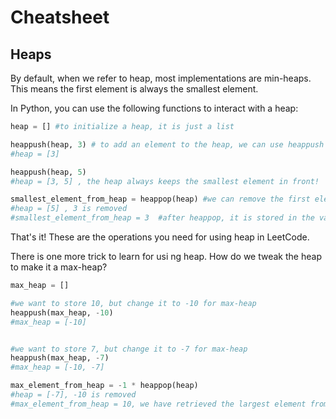 # Cheatsheet 


## Heaps

By default, when we refer to heap, most implementations are min-heaps. This means the first element is always the smallest element.

In Python, you can use the following functions to interact with a heap:
```python
heap = [] #to initialize a heap, it is just a list

heappush(heap, 3) # to add an element to the heap, we can use heappush
#heap = [3] 

heappush(heap, 5)
#heap = [3, 5] , the heap always keeps the smallest element in front!

smallest_element_from_heap = heappop(heap) #we can remove the first element from heap with heappop
#heap = [5] , 3 is removed
#smallest_element_from_heap = 3  #after heappop, it is stored in the variable
```

That's it! These are the operations you need for using heap in LeetCode.

There is one more trick to learn for usi ng heap. How do we tweak the heap to make it a max-heap?

```python
max_heap = []

#we want to store 10, but change it to -10 for max-heap
heappush(max_heap, -10)
#max_heap = [-10]


#we want to store 7, but change it to -7 for max-heap
heappush(max_heap, -7)
#max_heap = [-10, -7]

max_element_from_heap = -1 * heappop(heap)
#heap = [-7], -10 is removed
#max_element_from_heap = 10, we have retrieved the largest element from the heap
```


